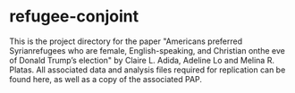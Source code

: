 # refugee-conjoint

This is the project directory for the paper "Americans preferred Syrianrefugees who are female, English-speaking, and Christian onthe eve of Donald Trump’s election" by Claire L. Adida, Adeline Lo and Melina R. Platas. All associated data and analysis files required for replication can be found here, as well as a copy of the associated PAP.
